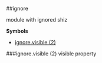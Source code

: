<a name="module_ignore"></a>
##ignore

module with ignored shiz

  
**Symbols**  
  * [ignore.visible (2)](#module_ignore.visible)

<a name="module_ignore.visible"></a>
###ignore.visible (2)
visible property

  
